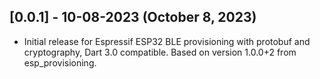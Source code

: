## [0.0.1] - 10-08-2023 (October 8, 2023)

* Initial release for Espressif ESP32 BLE provisioning with protobuf and 
  cryptography, Dart 3.0 compatible. Based on version 1.0.0+2 from 
  esp_provisioning.
